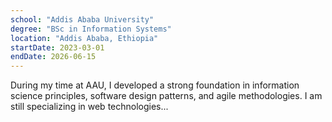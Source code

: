 ```yaml
---
school: "Addis Ababa University"
degree: "BSc in Information Systems"
location: "Addis Ababa, Ethiopia"
startDate: 2023-03-01
endDate: 2026-06-15
---
```


During my time at AAU, I developed a strong foundation in information science principles, software design patterns, and agile methodologies. I am still specializing in web technologies...
